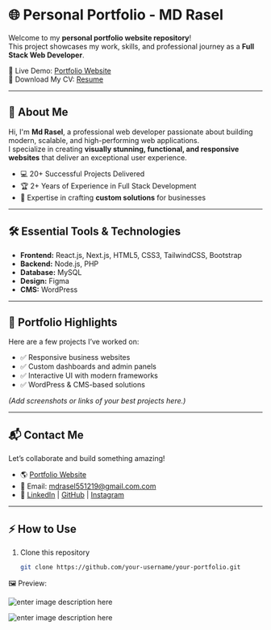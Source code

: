 
# 🌐 Personal Portfolio - MD Rasel

Welcome to my **personal portfolio website repository**!  
This project showcases my work, skills, and professional journey as a **Full Stack Web Developer**.  

🚀 Live Demo: [Portfolio Website](https://your-portfolio-link.com)  
📄 Download My CV: [Resume](#)  

---

## 👤 About Me
Hi, I'm **Md Rasel**, a professional web developer passionate about building modern, scalable, and high-performing web applications.  
I specialize in creating **visually stunning, functional, and responsive websites** that deliver an exceptional user experience.  

- 💻 20+ Successful Projects Delivered  
- 🏆 2+ Years of Experience in Full Stack Development  
- 🎯 Expertise in crafting **custom solutions** for businesses  

---

## 🛠️ Essential Tools & Technologies

- **Frontend:** React.js, Next.js, HTML5, CSS3, TailwindCSS, Bootstrap  
- **Backend:** Node.js, PHP  
- **Database:** MySQL  
- **Design:** Figma  
- **CMS:** WordPress  

---

## 📂 Portfolio Highlights
Here are a few projects I’ve worked on:

- ✅ Responsive business websites  
- ✅ Custom dashboards and admin panels  
- ✅ Interactive UI with modern frameworks  
- ✅ WordPress & CMS-based solutions  

*(Add screenshots or links of your best projects here.)*  

---

## 📬 Contact Me
Let’s collaborate and build something amazing!  

- 🌎 [Portfolio Website](https://md-rasel.vercel.app/)  
- 📧 Email: mdrasel551219@gmail.com.com  
- 💼 [LinkedIn](https://www.linkedin.com/in/md-rasel-talukderbd/) | [GitHub](https://github.com/mdraseltalukder) | [Instagram](https://www.instagram.com/mdraseltalukdrr/)  

---

## ⚡ How to Use
1. Clone this repository  
   ```bash
   git clone https://github.com/your-username/your-portfolio.git


🖼️ Preview: 

![enter image description here](https://github.com/mdraseltalukder/MD-Rasel/blob/main/public/images/ss2.png?raw=true)

![enter image description here](https://github.com/mdraseltalukder/MD-Rasel/blob/main/public/images/ss.png?raw=true)
